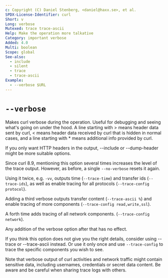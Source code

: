 ```yaml
---
c: Copyright (C) Daniel Stenberg, <daniel@haxx.se>, et al.
SPDX-License-Identifier: curl
Short: v
Long: verbose
Mutexed: trace trace-ascii
Help: Make the operation more talkative
Category: important verbose
Added: 4.0
Multi: boolean
Scope: global
See-also:
  - include
  - silent
  - trace
  - trace-ascii
Example:
  - --verbose $URL
---
```


# `--verbose`

Makes curl verbose during the operation. Useful for debugging and seeing
what's going on under the hood. A line starting with \> means header data sent
by curl, \< means header data received by curl that is hidden in normal cases,
and a line starting with * means additional info provided by curl.

If you only want HTTP headers in the output, --include or --dump-header might
be more suitable options.

Since curl 8.9, mentioning this option several times increases the level of
the trace output. However, as before, a single `--no-verbose` resets
it again.

Using it twice, e.g. `-vv`, outputs time (`--trace-time`) and transfer
ids (`--trace-ids`), as well as enable tracing for all protocols
(`--trace-config protocol`).

Adding a third verbose outputs transfer content (`--trace-ascii %`) and
enable tracing of more components (`--trace-config read,write,ssl`).

A forth time adds tracing of all network components.
(`--trace-config network`).

Any addition of the verbose option after that has no effect.

If you think this option does not give you the right details, consider using
--trace or --trace-ascii instead. Or use it only once and use `--trace-config`
to trace the specific components you wish to see.

Note that verbose output of curl activities and network traffic might contain
sensitive data, including usernames, credentials or secret data content. Be
aware and be careful when sharing trace logs with others.
